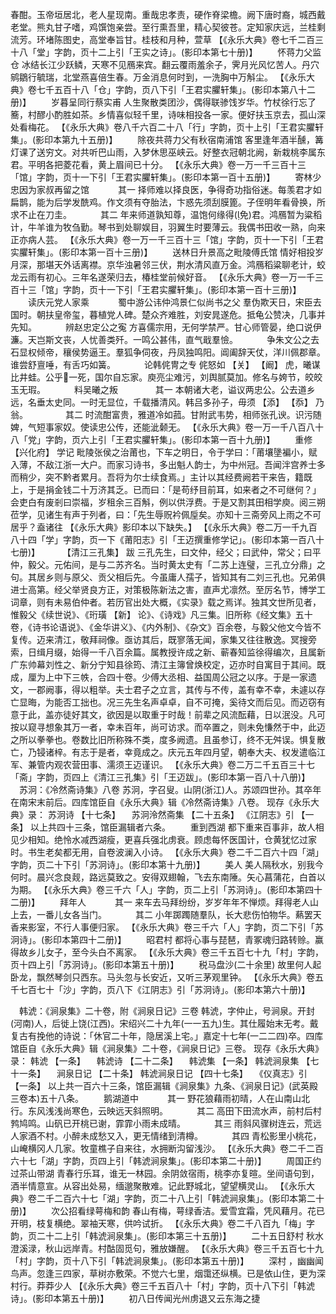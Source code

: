<!-- { "loadSidebar": true } -->
春酣。玉帝垣居北，老人星现南。重哉忠孝责，硬作脊梁檐。阙下唐时裔，城西戴老堂。熊丸甘子嗜，鸡馔饱亲尝。至行熏吾里，精心契彼苍。定知家庆远，兰桂剩流芳。环堵陈图史，高堂奉旨甘。桂枝和月种，萱草
 【《永乐大典》卷七千二百三十八「堂」字韵，页十二上引「王实之诗」。(影印本第七十册)】 
　　怀蒋力父监仓
冰结长江少跃鳞，天寒不见鴈来宾。翻云覆雨羞余子，霁月光风忆苦人。丹穴鹓鶵行毓瑞，北堂燕喜倍生春。万金消息何时到，一洗胸中万斛尘。
 【《永乐大典》卷七千五百十八「仓」字韵，页八下引「王君实臞轩集」。(影印本第八十二册)】 
　　岁暮呈同行蔡实甫
人生聚散类团沙，偶得联骖饯岁华。竹杖徐行忘了簥，村醪小酌胜如茶。乡情喜似轻千里，诗味相投各一家。便好扶玉京去，孤山深处看梅花。
 【《永乐大典》卷八千六百二十八「行」字韵，页十上引「王君实臞轩集」。(影印本第九十五册)】 
　　除夜共蒋力父有秋宿南浦馆
客里逢年酒半醺，篝灯课了送穷文。对共听巴山雨，入梦休思巫峡云。好整衣冠朝北阙，新栽桃李属东君。平明各把菱花看，黄上眉间已十分。
 【《永乐大典》卷一万一千三百十三「馆」字韵，页十一下引「王君实臞轩集」。(影印本第一百十五册)】 
　　寄林少忠因为家叔再留之馆
　　　其一
择师难以择良医，争得奇功指俗迷。每羡君才如扁鹊，能为后学发酰鸡。作文须有夺胎法，卞惑先须刮膜篦。子侄明年看骨换，所求不止在刀圭。
　　　其二
年来师道孰知尊，温饱何缘得(免)君。鸿鴈暂为粱稻计，牛羊谁为牧刍勤。琴书到处聊娱目，羽翼生时要薄云。我偶书田收一熟，向来正亦病人芸。
 【《永乐大典》卷一万一千三百十三「馆」字韵，页十一下引「王君实臞轩集」。(影印本第一百十三册)】 
　　送林日升景高之毗陵傅氏馆
情好相投岁月深，那堪天外话离襟。京华浊暑邻三伏，荆水清风直万金。鸿鴈稻粱聊老计，蛟龙云雨有初心。三年名遂荣归去，椿桂堂前候好音。
 【《永乐大典》卷一万一千三百十三「馆」字韵，页十一下引「王君实臞轩集」。(影印本第一百十三册)】 
　　读庆元党人家乘
　　　蜀中游公讳仲鸿景仁似尚书之父
羣伪欺天日，宋臣去国时。朝扶皇帝玺，暮植党人碑。楚众齐难胜，刘安晁遂危。抵龟公赞决，几事并先知。
　　　辨赵忠定公之寃
方喜儒宗用，无何学禁严。甘心师管晏，绝口说伊濂。天岂斯文丧，人忧善类歼。一鸣公甚伟，直气戢羣憸。
　　　争朱文公之去
石显权倾帝，穰侯势逼王。羣狐争伺夜，丹凤独鸣阳。阊阖辞天仗，洋川佩郡章。谁尝舒亶唾，有舌巧如簧。
　　　论韩侂冑之专
侂怒如 【关】  【阚】 虎，曦谋比井蛙。公乎一死，国尔自忘家。庾亮尘难污，刘舆腻莫加。修名与姱节，皎皎玉无瑕。
　　　料吴曦之叛
　　　　其一
本朝诸大老，谥议两忠公。公去道乡远，名垂太史同。一时无显位，千载播清风。韩吕多孙子，毋须 【添】  【忝】 乃翁。
　　　　其二
时流酣富贵，雅道冷如菰。甘附武韦势，相师张孔谀。识污随婢，气短事家奴。使读忠公传，还能泚颡无。
 【《永乐大典》卷一万一千八百八十八「党」字韵，页六上引「王君实臞轩集」。(影印本第一百十九册)】 
　　重修 【兴化府】 学记
毗陵张侯之治莆也，下车之明日，令于学曰：「莆壤墬褊小，赋入薄，不敌江浙一大户。而家习诗书，多出魁人韵士，为中州冠。吾闻泮宫养士多而稍少，突不黔者累月。吾将为尔士续食焉。」主计以其经费阙若干来告，籍既上，于是捐金钱二十万济其乏。已而曰：「是苟纾目前耳，如来者之不可继何？」会吏白有废剎曰崇福，岁租余三百斛，例以供浮费。于是又割其田相学庾。阅三朔莅学，见诸生有声于列者，曰：「先生辱贶衿佩垕矣。亦知十三斋旁风上雨之不可居乎？盍诸往 【《永乐大典》影印本以下缺失。】 
 【《永乐大典》卷二万一千九百八十四「学」字韵，页一下《莆阳志》引「王迈撰重修学记」。(影印本第一百八十七册)】 
　　 【清江三孔集】 跋
三孔先生，曰文仲，经父；曰武仲，常父；曰平仲，毅父。元佑间，是与二苏齐名。当时黄太史有「二苏上连璧，三孔立分鼎」之句。其居乡则与原父、贡父相后先。今虽庸人孺子，皆知其有二刘三孔也。兄弟俱进士高第。经父举贤良方正，对策极陈新法之害，直声尤凛然。至厉名节，博学工词章，则有未易伯仲者。若历官出处大概，《实录》载之焉详。独其文世所见者，惟毅父《续世说》、《珩璜 【新】 论》、《诗戏》凡三集。旧所称《经文集》五十卷，《诗书论语说》、《金华讲义》、《内外制》、《杂文》百余卷，与毅父他文今皆不复传。迈来清江，敬拜祠像。亟访其后，既寥落无闻，家集又往往散逸。冥搜旁索，日缉月缀，始得一千八百余篇。属教授许成之新、蕲春知监徐得编次，且属新广东帅幕刘性之、新分宁知县徐筠、清江主簿曾焕校定，迈亦时自寓目于其间。既成，厘为上中下三帙，合四十卷。少傅大丞相、益国周公冠之以序。于是一家遗文，一郡阙事，得以粗举。夫士君子之立言，其传与不传，盖有幸不幸，未遽以存亡显晦，为能否工拙也。况三先生名声卓卓，自不可掩，奚待文而后见。而迈窃有意于此，盖亦徒好其文，欲因是以取重于时哉！前辈之风流酝藉，日以泯没。凡可按以窥寻想象其万一者，幸未百年，尚可访求。而卒置之，则未免慊然于中，此迈之所以拳拳也。卷数比旧所称殊不类，度多阙遗。且虽参订，终不无舛误。惧复散亡，乃锓诸梓。有志于是者，幸竟成之。庆元五年四月望，朝奉大夫、权发遣临江军、兼管内观农营田事、濡须王迈谨识。
 【《永乐大典》卷二万二千五百三十七「斋」字韵，页四上《清江三孔集》引「王迈跋」。(影印本第一百八十八册)】 
　苏泂：《冷然斋诗集》八卷
苏泂，字召叟。山阴(浙江)人。苏颂四世孙。其卒年在南宋末前后。四库馆臣自《永乐大典》辑《冷然斋诗集》八卷。
现存《永乐大典》录：
苏泂诗 【十七条】 　苏泂泠然斋集 【二十五条】 
《江阴志》引 【一条】 
以上共四十三条，馆臣漏辑者六条。
　　重到西湖
都下重来百事非，故人相见少相知。绝怜水减西湖瘦，更喜兵强北虏衰。顾虑每怀医国计，仓黄犹忆过家时。书生老矣都无用，自卷波澜入小诗。
 【《永乐大典》卷二千二百六十四「湖」字韵，页二十下引「苏泂诗」。(影印本第十九册)】 
　　美人
美人隔秋水，别我今何时。晨兴念良觌，路远莫致之。安得双翅翰，飞去东南陲。矢心菖蒲花，白首以为期。
 【《永乐大典》卷三千六「人」字韵，页二上引「苏泂诗」。(影印本第四十二册)】 
　　拜年人
　　　其一
来车去马拜纷纷，岁岁年年不惮烦。拜得老人山上去，一番儿女各当门。
　　　其二
小年踯躅随羣队，长大悲伤怕物华。爇罢天香来影室，不行人事便归家。
 【《永乐大典》卷三千六「人」字韵，页二下引「苏泂诗」。(影印本第四十二册)】 
　　昭君村
都将心事与琵琶，青冢魂归路转赊。赢得故乡儿女子，至今头白不离家。
 【《永乐大典》卷三千五百七十九「村」字韵，页十四上引「苏泂诗」。(影印本第五十册)】 
　　税马盘沙(二十余里)
故里何人起卧龙，飘然琴剑只西东。马头忽与长安近，又听三茅观里钟。
 【《永乐大典》卷五千七百七十「沙」字韵，页八下《江阴志》引「苏泂诗」。(影印本第六十册)】 


　韩淲：《涧泉集》二十卷，附《涧泉日记》三卷
韩淲，字仲止，号涧泉。开封(河南)人，后徙上饶(江西)。宋绍兴二十九年(一一五九)生。其仕履始末无考。戴复古有挽他的诗说：「休官二十年，隐居溪上宅。」嘉定十七年(一二二四)卒。四库馆臣自《永乐大典》辑《涧泉集》二十卷，《涧泉日记》三卷。
现存《永乐大典》录：
韩淲 【一条】 　韩淲诗 【二十二条】 　韩淲集 【一条】 
韩淲涧泉集 【七十一条】 　涧泉日记 【二十条】 
韩淲涧泉日记 【四十七条】 　《仪真志》引 【一条】 
以上共一百六十三条，馆臣漏辑《涧泉集》九条、《涧泉日记》(武英殿三卷本)五十八条。
　　鹅湖道中
　　　其一
野花狼藉雨初晴，人在山南山北行。东风浅浅尚寒色，云映远天斜照明。
　　　其二
高田下田流水声，前村后村鹁鸠鸣。山矾已开桃已谢，霏霏小雨未成晴。
　　　其三
雨斜风骤树连云，荒远人家酒不村。小醉未成愁又入，更无情绪到清樽。
　　　其四
青松影里小桃花，山崦横冈人几家。牧童樵子自来往，水拥断沟留浅沙。
 【《永乐大典》卷二千二百六十七「湖」字韵，页四上引「韩淲涧泉集」。(影印本第二十册)】 
　　周国正约过茶山带湖
青春行乐耳，谁无一林园。余阴敛宿雨，桃李亦复暄。坐间语句到，酒半情意宣。从容出处易，缅邈聚散难。记此野城北，望望横灵山。
 【《永乐大典》卷二千二百六十七「湖」字韵，页二十八上引「韩淲涧泉集」。(影印本第二十册)】 
　　次公招看绿萼梅和韵
春山有梅，萼绿香洁。爱雪宜霜，凭风藉月。花已开明，枝复横绝。翠袖天寒，供吟试折。
 【《永乐大典》卷二千八百九「梅」字韵，页二十二上引「韩淲涧泉集」。(影印本第三十五册)】 
　　二十五日舒村
秋水澄溪渌，秋山远岸青。村酤固觅句，雅放嫌醒。
 【《永乐大典》卷三千五百七十九「村」字韵，页十八下引「韩淲涧泉集」。(影印本第五十册)】 
　　深村
，幽幽闻鸟声。忽逢三四家，草树亦敷荣。不觉六七里，烟霭还纵横。已是依山住，更为深村行。莽莽少人
 【《永乐大典》卷三千五百八十「村」字韵，页十八下引「韩淲诗」。(影印本第五十册)】 
　　初八日传闻光州虏退又云东海之捷

